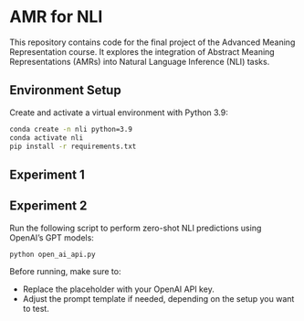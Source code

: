 # AMR for NLI

This repository contains code for the final project of the Advanced Meaning Representation course. It explores the integration of Abstract Meaning Representations (AMRs) into Natural Language Inference (NLI) tasks.

## Environment Setup

Create and activate a virtual environment with Python 3.9:

```bash
conda create -n nli python=3.9
conda activate nli
pip install -r requirements.txt
```

## Experiment 1

## Experiment 2
Run the following script to perform zero-shot NLI predictions using OpenAI’s GPT models:
```python
python open_ai_api.py
```
Before running, make sure to:
- Replace the placeholder with your OpenAI API key.
- Adjust the prompt template if needed, depending on the setup you want to test.
